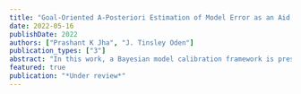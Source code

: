 ```yaml
---
title: "Goal-Oriented A-Posteriori Estimation of Model Error as an Aid to Parameter Estimation"
date: 2022-05-16
publishDate: 2022
authors: ["Prashant K Jha", "J. Tinsley Oden"]
publication_types: ["3"]
abstract: "In this work, a Bayesian model calibration framework is presented that utilizes goal-oriented a-posterior error estimates in quantities of interest (QoIs) for classes of high-fidelity models characterized by PDEs. It is shown that for a large class of computational models  it is possible to develop a computationally inexpensive procedure for calibrating parameters of high-fidelity models of physical events when the parameters of a low-fidelity (surrogate) models are known with acceptable accuracy. The main ingredient in the proposed model calibration scheme are goal-oriented a-posteriori estimates of error in QoIs computed using a so-called lower fidelity model compared to those of an uncalibrated higher fidelity model. The estimates of error in QoIs are used to define likelihood functions in Bayesian inversion analysis. A standard Bayesian approach is employed to compute the posterior distribution of model parameters of high-fidelity models. As applications, parameters in a quasi-linear second-order elliptic boundary-value problem (BVP) are calibrated using a second-order linear elliptic BVP. In a second application, parameters of a tumor growth model involving nonlinear time-dependent PDEs are calibrated using a lower fidelity linear tumor growth model with known parameter values."
featured: true
publication: "*Under review*"
---
```


